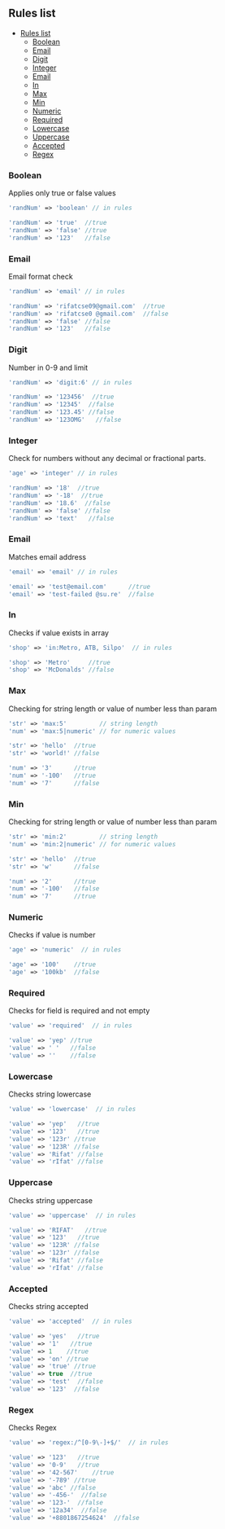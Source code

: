 ## Rules list
- [Rules list](#rules-list)
  - [Boolean](#boolean)
  - [Email](#email)
  - [Digit](#digit)
  - [Integer](#integer)
  - [Email](#email-1)
  - [In](#in)
  - [Max](#max)
  - [Min](#min)
  - [Numeric](#numeric)
  - [Required](#required)
  - [Lowercase](#lowercase)
  - [Uppercase](#uppercase)
  - [Accepted](#accepted)
  - [Regex](#regex)


<a name="boolean"></a>
### Boolean
Applies only true or false values
```php
'randNum' => 'boolean' // in rules

'randNum' => 'true'  //true
'randNum' => 'false' //true
'randNum' => '123'   //false
```

<a name="email"></a>
### Email
Email format check
```php
'randNum' => 'email' // in rules

'randNum' => 'rifatcse09@gmail.com'  //true
'randNum' => 'rifatcse0 @gmail.com'  //false
'randNum' => 'false' //false
'randNum' => '123'   //false
```

<a name="digit"></a>
### Digit
Number in 0-9 and limit
```php
'randNum' => 'digit:6' // in rules

'randNum' => '123456'  //true
'randNum' => '12345'  //false
'randNum' => '123.45' //false
'randNum' => '123OMG'   //false
```

<a name="integer"></a>
### Integer
Check for numbers without any decimal or fractional parts.
```php
'age' => 'integer' // in rules

'randNum' => '18'  //true
'randNum' => '-18'  //true
'randNum' => '18.6'  //false
'randNum' => 'false' //false
'randNum' => 'text'   //false
```

<a name="email"></a>
### Email
Matches email address
```php
'email' => 'email' // in rules

'email' => 'test@email.com'      //true
'email' => 'test-failed @su.re'  //false
```

<a name="in"></a>
### In
Checks if value exists in array
```php
'shop' => 'in:Metro, ATB, Silpo'  // in rules

'shop' => 'Metro'     //true
'shop' => 'McDonalds' //false
```

<a name="max"></a>
### Max
Checking for string length or value of number less than param
```php
'str' => 'max:5'         // string length
'num' => 'max:5|numeric' // for numeric values

'str' => 'hello'  //true
'str' => 'world!' //false

'num' => '3'      //true
'num' => '-100'   //true
'num' => '7'      //false
```


<a name="min"></a>
### Min
Checking for string length or value of number less than param
```php
'str' => 'min:2'         // string length
'num' => 'min:2|numeric' // for numeric values

'str' => 'hello'  //true
'str' => 'w'      //false

'num' => '2'      //true
'num' => '-100'   //false
'num' => '7'      //true
```


<a name="numeric"></a>
### Numeric
Checks if value is number
```php
'age' => 'numeric'  // in rules

'age' => '100'    //true
'age' => '100kb'  //false
```


<a name="required"></a>
### Required
Checks for field is required and not empty
```php
'value' => 'required'  // in rules

'value' => 'yep' //true
'value' => ' '   //false
'value' => ''    //false
```

<a name="lowercase"></a>
### Lowercase
Checks string lowercase
```php
'value' => 'lowercase'  // in rules

'value' => 'yep'   //true
'value' => '123'   //true
'value' => '123r' //true
'value' => '123R' //false
'value' => 'Rifat' //false
'value' => 'rIfat' //false

```
<a name="uppercase"></a>
### Uppercase
Checks string uppercase
```php
'value' => 'uppercase'  // in rules

'value' => 'RIFAT'   //true
'value' => '123'   //true
'value' => '123R' //false
'value' => '123r' //false
'value' => 'Rifat' //false
'value' => 'rIfat' //false


```
<a name="accepted"></a>
### Accepted
Checks string accepted
```php
'value' => 'accepted'  // in rules

'value' => 'yes'   //true
'value' => '1'   //true
'value' => 1    //true
'value' => 'on' //true
'value' => 'true' //true
'value' => true  //true
'value' => 'test'  //false
'value' => '123'  //false

```

<a name="regex"></a>
### Regex
Checks Regex
```php
'value' => 'regex:/^[0-9\-]+$/'  // in rules

'value' => '123'   //true
'value' => '0-9'   //true
'value' => '42-567'    //true
'value' => '-789' //true
'value' => 'abc' //false
'value' => '-456-'  //false
'value' => '123-'  //false
'value' => '12a34'  //false
'value' => '+8801867254624'  //false

```